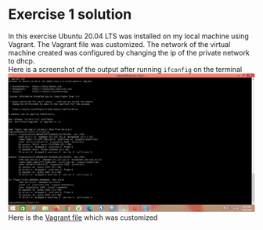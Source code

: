 
# Exercise 1 solution

In this exercise Ubuntu 20.04 LTS was installed on my local machine using Vagrant. The Vagrant file was customized. The network of the virtual machine created was configured by changing the ip of the private network to dhcp. <br> 
Here is a screenshot of the output after running `ifconfig` on the terminal
<br>
![ifconfig output](./Screenshot%20(13).png)
<br> 
Here is the
[Vagrant file](./Vagrantfile) which was customized
